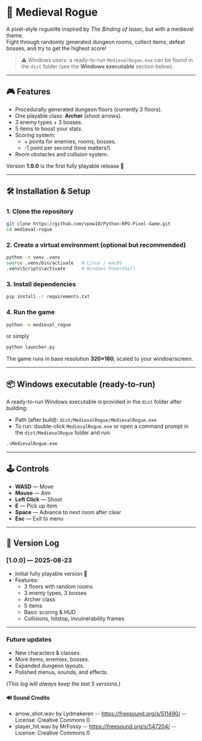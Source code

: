 # 🏹 Medieval Rogue

A pixel-style roguelite inspired by *The Binding of Isaac*, but with a medieval theme.  
Fight through randomly generated dungeon rooms, collect items, defeat bosses, and try to get the highest score!

> ⚠️ Windows users: a ready-to-run `MedievalRogue.exe` can be found in the `dist` folder (see the **Windows executable** section below).

---

## 🎮 Features
- Procedurally generated dungeon floors (currently 3 floors).
- One playable class: **Archer** (shoot arrows).
- 3 enemy types + 3 bosses.
- 5 items to boost your stats.
- Scoring system:
  - \+ points for enemies, rooms, bosses.
  - -1 point per second (time matters!).
- Room obstacles and collision system.

Version **1.0.0** is the first fully playable release 🚀

---

## 🛠 Installation & Setup

### 1. Clone the repository
```bash
git clone https://github.com/vpow10/Python-RPG-Pixel-Game.git
cd medieval-rogue
```

### 2. Create a virtual environment (optional but recommended)
```bash
python -m venv .venv
source .venv/bin/activate   # Linux / macOS
.venv\Scripts\activate      # Windows PowerShell
```

### 3. Install dependencies
```bash
pip install -r requirements.txt
```

### 4. Run the game
```bash
python -m medieval_rogue
```
or simply 
```bash
python launcher.py
```

The game runs in base resolution **320×180**, scaled to your window/screen.

---

## 📦 Windows executable (ready-to-run)

A ready-to-run Windows executable is provided in the `dist` folder after building:

- Path (after build): `dist/MedievalRogue/MedievalRogue.exe`
- To run: double-click `MedievalRogue.exe` or open a command prompt in the `dist/MedievalRogue` folder and run:
```cmd
.\MedievalRogue.exe
```
---

## 🕹 Controls
- **WASD** — Move  
- **Mouse** — Aim  
- **Left Click** — Shoot  
- **E** — Pick up item  
- **Space** — Advance to next room after clear  
- **Esc** — Exit to menu  

---

## 📖 Version Log

### [1.0.0] — 2025-08-23
- Initial fully playable version 🎉
- Features:
  - 3 floors with random rooms
  - 3 enemy types, 3 bosses
  - Archer class
  - 5 items
  - Basic scoring & HUD
  - Collisions, hitstop, invulnerability frames

---

### Future updates
- New characters & classes.
- More items, enemies, bosses.
- Expanded dungeon layouts.
- Polished menus, sounds, and effects.

*(This log will always keep the last 5 versions.)*

#### 🔊 Sound Credits
- arrow_shot.wav by Lydmakeren -- https://freesound.org/s/511490/ -- License: Creative Commons 0
- player_hit.wav by MrFossy -- https://freesound.org/s/547204/ -- License: Creative Commons 0